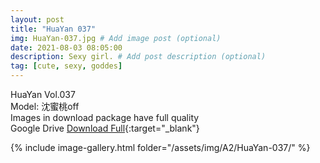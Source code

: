 ```yaml
---
layout: post
title: "HuaYan 037"
img: HuaYan-037.jpg # Add image post (optional)
date: 2021-08-03 08:05:00
description: Sexy girl. # Add post description (optional)
tag: [cute, sexy, goddes]
---
```

HuaYan Vol.037  
Model: 沈蜜桃off  
Images in download package have full quality                    
Google Drive [Download Full](http://gestyy.com/eoFKhf){:target="_blank"}

{% include image-gallery.html folder="/assets/img/A2/HuaYan-037/" %}
